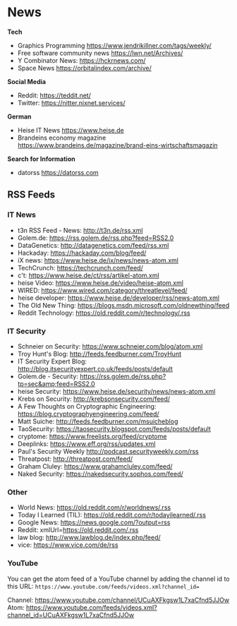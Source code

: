 # News

**Tech**

- Graphics Programming <https://www.jendrikillner.com/tags/weekly/>
- Free software community news <https://lwn.net/Archives/>
- Y Combinator News: <https://hckrnews.com/>
- Space News <https://orbitalindex.com/archive/>

**Social Media**

- Reddit: <https://teddit.net/>
- Twitter: <https://nitter.nixnet.services/>

**German**

- Heise IT News <https://www.heise.de>
- Brandeins economy magazine <https://www.brandeins.de/magazine/brand-eins-wirtschaftsmagazin>

**Search for Information**

- datorss <https://datorss.com>

## RSS Feeds

### IT News

- t3n RSS Feed - News: <http://t3n.de/rss.xml>
- Golem.de: <https://rss.golem.de/rss.php?feed=RSS2.0>
- DataGenetics: <http://datagenetics.com/feed/rss.xml>
- Hackaday: <https://hackaday.com/blog/feed/>
- iX news: <https://www.heise.de/ix/news/news-atom.xml>
- TechCrunch: <https://techcrunch.com/feed/>
- c't: <https://www.heise.de/ct/rss/artikel-atom.xml>
- heise Video: <https://www.heise.de/video/heise-atom.xml>
- WIRED: <https://www.wired.com/category/threatlevel/feed/>
- heise developer: <https://www.heise.de/developer/rss/news-atom.xml>
- The Old New Thing: <https://blogs.msdn.microsoft.com/oldnewthing/feed>
- Reddit Technology: <https://old.reddit.com/r/technology/.rss>

### IT Security

- Schneier on Security: <https://www.schneier.com/blog/atom.xml>
- Troy Hunt's Blog: <http://feeds.feedburner.com/TroyHunt>
- IT Security Expert Blog: <http://blog.itsecurityexpert.co.uk/feeds/posts/default>
- Golem.de - Security: <https://rss.golem.de/rss.php?tp=sec&amp;feed=RSS2.0>
- heise Security: <https://www.heise.de/security/news/news-atom.xml>
- Krebs on Security: <http://krebsonsecurity.com/feed/>
- A Few Thoughts on Cryptographic Engineering: <https://blog.cryptographyengineering.com/feed/>
- Matt Suiche: <http://feeds.feedburner.com/msuicheblog>
- TaoSecurity: <https://taosecurity.blogspot.com/feeds/posts/default>
- cryptome: <https://www.freelists.org/feed/cryptome>
- Deeplinks: <https://www.eff.org/rss/updates.xml>
- Paul's Security Weekly <http://podcast.securityweekly.com/rss>
- Threatpost: <http://threatpost.com/feed/>
- Graham Cluley: <https://www.grahamcluley.com/feed/>
- Naked Security: <https://nakedsecurity.sophos.com/feed/>

### Other

- World News: <https://old.reddit.com/r/worldnews/.rss>
- Today I Learned (TIL): <https://old.reddit.com/r/todayilearned/.rss>
- Google News: <https://news.google.com/?output=rss>
- Reddit: xmlUrl=<https://old.reddit.com/.rss>
- law blog: <http://www.lawblog.de/index.php/feed/>
- vice: <https://www.vice.com/de/rss>

### YouTube

You can get the atom feed of a YouTube channel by adding the channel id to this URL: ```https://www.youtube.com/feeds/videos.xml?channel_id=```

Channel: <https://www.youtube.com/channel/UCuAXFkgsw1L7xaCfnd5JJOw>
Atom: <https://www.youtube.com/feeds/videos.xml?channel_id=UCuAXFkgsw1L7xaCfnd5JJOw>
